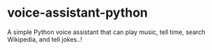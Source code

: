 # voice-assistant-python
A simple Python voice assistant that can play music, tell time, search Wikipedia, and tell jokes..!
